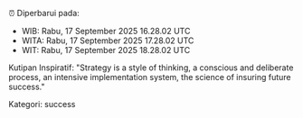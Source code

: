 ⏰ Diperbarui pada:
- WIB: Rabu, 17 September 2025 16.28.02 UTC
- WITA: Rabu, 17 September 2025 17.28.02 UTC
- WIT: Rabu, 17 September 2025 18.28.02 UTC

Kutipan Inspiratif:
"Strategy is a style of thinking, a conscious and deliberate process, an intensive implementation system, the science of insuring future success."


Kategori: success


